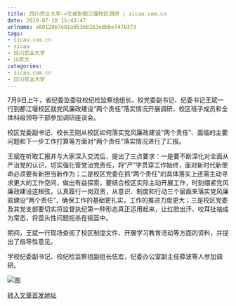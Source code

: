 ```yaml
---
title: 四川农业大学->王斌到都江堰校区调研 | sicau.com.cn
date: 2019-07-10 15:43:47
urlname: a0012967e81a953662b3edbbe747b373
tags: 
- sicau.com.cn
- sicau
- 四川农业大学
- 川农大
categories:
- sicau.com.cn
- 四川农业大学
---
```



7月9日上午，省纪委监委驻校纪检监察组组长、校党委副书记、纪委书记王斌一行到都江堰校区就党风廉政建设“两个责任”落实情况开展调研，校区班子成员和全体科级领导干部参加调研座谈会。

校区党委副书记、校长王刚从校区如何落实党风廉政建设“两个责任”、面临的主要问题和下一步工作打算等方面对“两个责任”落实情况进行了汇报。

王斌在听取汇报并与大家深入交流后，提出了三点要求：一是要不断深化对全面从严治党的认识，切实强化管党治党责任，将“严”字贯穿工作始终，面对新时代新使命必须要有新担当新作为；二是校区党委在抓“两个责任”的具体落实上还需主动寻求更大的工作空间，做出有益探索，要结合校区实际主动开展工作，时刻绷紧党风廉政建设这根弦，认真履行一岗双责，从意识、制度和行动三个层面来落实党风廉政建设“两个责任”，确保工作的基础更扎实，工作的推进力度更大；三是校区党委及其党支部要切实将监督执纪第一种形态真正运用起来，让红脸出汗、咬耳扯袖成为常态，将苗头性问题扼杀在摇篮中。

期间，王斌一行现场查阅了校区制度文件、开展学习教育活动等方面的资料，并提出了指导性意见。

学校纪委副书记、校纪检监察组副组长伍宏，纪委办公室副主任薛波等人参加调研。



![图](https://news.sicau.edu.cn/__local/5/6B/89/7BBEB8CAFBE804D5A192626839E_F8C3A0E1_18E9D.jpg)

[转入文章首发地址](https://news.sicau.edu.cn/info/1078/52514.htm)